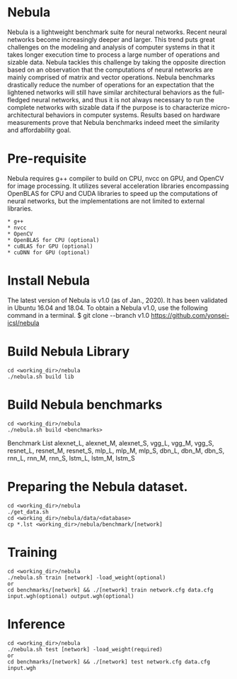 # Nebula
Nebula is a lightweight benchmark suite for neural networks. Recent neural networks become increasingly deeper and larger. This trend puts great challenges on the modeling and analysis of computer systems in that it takes longer execution time to process a large number of operations and sizable data. Nebula tackles this challenge by taking the opposite direction based on an observation that the computations of neural networks are mainly comprised of matrix and vector operations. Nebula benchmarks drastically reduce the number of operations for an expectation that the lightened networks will still have similar architectural behaviors as the full-fledged neural networks, and thus it is not always necessary to run the complete networks with sizable data if the purpose is to characterize micro-architectural behaviors in computer systems. Results based on hardware measurements prove that Nebula benchmarks indeed meet the similarity and affordability goal.

# Pre-requisite
Nebula requires g++ compiler to build on CPU, nvcc on GPU, and OpenCV for image processing.
It utilizes several acceleration libraries encompassing OpenBLAS for CPU and CUDA libraries to speed up the computations of neural networks, but the implementations are not limited to external libraries.


    * g++
    * nvcc
    * OpenCV
    * OpenBLAS for CPU (optional)
    * cuBLAS for GPU (optional)
    * cuDNN for GPU (optional)

# Install Nebula
The latest version of Nebula is v1.0 (as of Jan., 2020). It has been validated in Ubuntu 16.04 and 18.04. To obtain a Nebula v1.0, use the following command in a terminal.
    $ git clone --branch v1.0 https://github.com/yonsei-icsl/nebula

# Build Nebula Library
    cd <working_dir>/nebula
    ./nebula.sh build lib

# Build Nebula benchmarks
    cd <working_dir>/nebula
    ./nebula.sh build <benchmarks>
Benchmark List
alexnet_L, alexnet_M, alexnet_S, vgg_L, vgg_M, vgg_S, resnet_L, resnet_M, resnet_S, mlp_L, mlp_M, mlp_S, dbn_L, dbn_M, dbn_S, rnn_L, rnn_M, rnn_S, lstm_L, lstm_M, lstm_S

# Preparing the Nebula dataset.
	cd <working_dir>/nebula
	./get_data.sh
    cd <working_dir>/nebula/data/<database>
    cp *.lst <working_dir>/nebula/benchmark/[network]

# Training
    cd <working_dir>/nebula
    ./nebula.sh train [network] -load_weight(optional)
    or
    cd benchmarks/[network] && ./[network] train network.cfg data.cfg input.wgh(optional) output.wgh(optional)

# Inference
    cd <working_dir>/nebula
    ./nebula.sh test [network] -load_weight(required)
    or
    cd benchmarks/[network] && ./[network] test network.cfg data.cfg input.wgh
